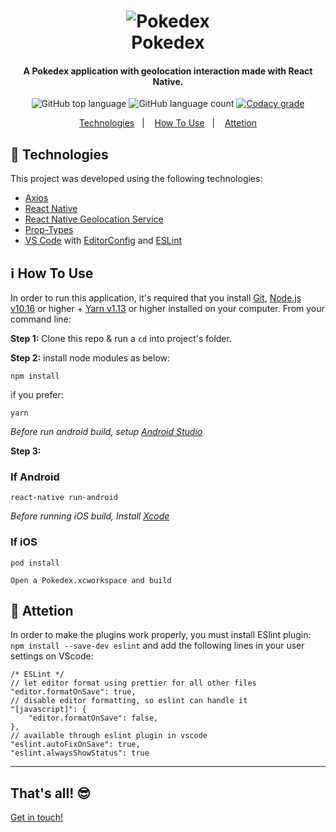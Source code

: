 <h1 align="center">
    <img alt="Pokedex" src="https://beta.adalab.es/f-online-pokemon-veronicabautista/static/media/logo.799db9c7.png" />
    <br>
    Pokedex
</h1>

<h4 align="center">
  A Pokedex application with geolocation interaction made with React Native.
</h4>
<p align="center">
  <img alt="GitHub top language" src="https://img.shields.io/badge/javascript-81%25-blue">

  <img alt="GitHub language count" src="https://img.shields.io/badge/languages-5-blue">

  <a href="https://www.codacy.com/manual/joao96/pokedex?utm_source=github.com&amp;utm_medium=referral&amp;utm_content=joao96/pokedex&amp;utm_campaign=Badge_Grade">
    <img alt="Codacy grade" src="https://img.shields.io/badge/code%20quality-B-green">
  </a>
</p>

<p align="center">
  <a href="#checkered_flag-technologies">Technologies</a>&nbsp;&nbsp;&nbsp;|&nbsp;&nbsp;&nbsp;
  <a href="#information_source-how-to-use">How To Use</a>&nbsp;&nbsp;&nbsp;|&nbsp;&nbsp;&nbsp;
  <a href="#rotating_light-attetion">Attetion</a>
</p>

## :checkered_flag: Technologies

This project was developed using the following technologies:

-   [Axios](https://github.com/axios/axios)
-   [React Native](https://facebook.github.io/react-native/)
-   [React Native Geolocation Service](https://github.com/react-native-community/react-native-geolocation)
-   [Prop-Types](https://www.npmjs.com/package/prop-types)
-   [VS Code][vc] with [EditorConfig][vceditconfig] and [ESLint][vceslint]

## :information_source: How To Use

In order to run this application, it's required that you install [Git](https://git-scm.com), [Node.js v10.16][nodejs] or higher + [Yarn v1.13][yarn] or higher installed on your computer. From your command line:

**Step 1:** Clone this repo & run a `cd` into project's folder.

**Step 2:** install node modules as below:

```
npm install
```
if you prefer:
```
yarn
```

_Before run android build, setup [Android Studio](https://facebook.github.io/react-native/docs/android-setup.html)_

**Step 3:**

### If Android

```
react-native run-android
```

_Before running iOS build, Install [Xcode](https://developer.apple.com/xcode/download/)_

### If iOS

```
pod install
```

```
Open a Pokedex.xcworkspace and build
```

## :rotating_light: Attetion
In order to make the plugins work properly, you must install ESlint plugin: `npm install --save-dev eslint` and add the following lines in your user settings on VScode:

```
/* ESLint */
// let editor format using prettier for all other files
"editor.formatOnSave": true,
// disable editor formatting, so eslint can handle it
"[javascript]": {
    "editor.formatOnSave": false,
},
// available through eslint plugin in vscode
"eslint.autoFixOnSave": true,
"eslint.alwaysShowStatus": true
```
---
## That's all! 😎

[Get in touch!](https://www.linkedin.com/in/jvpoletti/)

[nodejs]: https://nodejs.org/
[yarn]: https://yarnpkg.com/
[vc]: https://code.visualstudio.com/
[vceditconfig]: https://marketplace.visualstudio.com/items?itemName=EditorConfig.EditorConfig
[vceslint]: https://marketplace.visualstudio.com/items?itemName=dbaeumer.vscode-eslint
